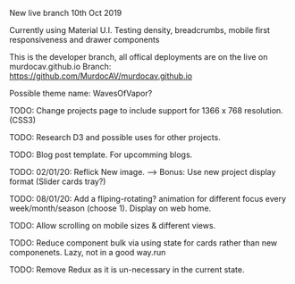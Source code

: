 New live branch 10th Oct 2019

Currently using Material U.I.
Testing density, breadcrumbs, mobile first responsiveness and drawer components

This is the developer branch, all offical deployments are on the live on murdocav.github.io
Branch: https://github.com/MurdocAV/murdocav.github.io

Possible theme name: WavesOfVapor?

TODO: Change projects page to include support for 1366 x 768 resolution. (CSS3)

TODO: Research D3 and possible uses for other projects.

TODO: Blog post template. For upcomming blogs.

TODO: 02/01/20: Reflick New image. --> Bonus: Use new project display format (Slider cards tray?)

TODO: 08/01/20: Add a fliping-rotating? animation for different focus every week/month/season (choose 1). Display on web home.

TODO: Allow scrolling on mobile sizes & different views.

TODO: Reduce component bulk via using state for cards rather than new componenets. Lazy, not in a good way.run 

TODO: Remove Redux as it is un-necessary in the current state.

